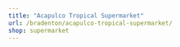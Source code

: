 ```yaml
---
title: "Acapulco Tropical Supermarket"
url: /bradenton/acapulco-tropical-supermarket/
shop: supermarket
---
```

